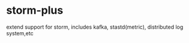 storm-plus
==========

extend support for storm, includes kafka,  stastd(metric), distributed log system,etc
